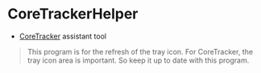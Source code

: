 # CoreTrackerHelper 
 - [CoreTracker] assistant tool

> This program is for the refresh of the tray icon.
> For CoreTracker, the tray icon area is important.
> So keep it up to date with this program.

[CoreTracker]: <https://github.com/Fhwang0926/CoreTracker>
